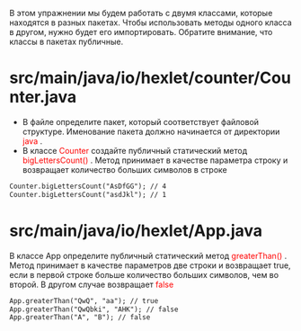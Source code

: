 В этом упражнении мы будем работать с двумя классами, которые находятся в разных пакетах. Чтобы использовать методы одного класса в другом, нужно будет его импортировать. Обратите внимание, что классы в пакетах публичные.

# src/main/java/io/hexlet/counter/Counter.java

- В файле определите пакет, который соответствует файловой структуре. Именование пакета должно начинается от директории <convert style=color:red> java </convert>.
- В классе <convert style=color:red> Counter </convert> создайте публичный статический метод <convert style=color:red> bigLettersCount() </convert>. Метод принимает в качестве параметра строку и возвращает количество больших символов в строке

```markdown
Counter.bigLettersCount("AsDfGG"); // 4
Counter.bigLettersCount("asdJkl"); // 1
```
# src/main/java/io/hexlet/App.java

В классе App определите публичный статический метод <convert style=color:red> greaterThan() </convert>. Метод принимает в качестве параметров две строки и возвращает true, если в первой строке больше количество больших символов, чем во второй. В другом случае возвращает <convert style=color:red> false </convert>

```markdown
App.greaterThan("QwQ", "aa"); // true
App.greaterThan("QwQbki", "AHK"); // false
App.greaterThan("A", "B"); // false
```